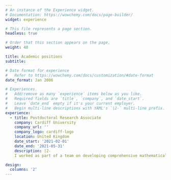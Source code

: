 ```yaml
---
# An instance of the Experience widget.
# Documentation: https://wowchemy.com/docs/page-builder/
widget: experience

# This file represents a page section.
headless: true

# Order that this section appears on the page.
weight: 40

title: Academic positions
subtitle:

# Date format for experience
#   Refer to https://wowchemy.com/docs/customization/#date-format
date_format: Jan 2006

# Experiences.
#   Add/remove as many `experience` items below as you like.
#   Required fields are `title`, `company`, and `date_start`.
#   Leave `date_end` empty if it's your current employer.
#   Begin multi-line descriptions with YAML's `|2-` multi-line prefix.
experience:
  - title: Postdoctoral Research Associate
    company: Cardiff University
    company_url: ''
    company_logo: cardiff-logo
    location: United Kingdom
    date_start: '2021-02-01'
    date_end: '2021-05-31'
    description: |2-
    I worked as part of a team on developing comprehensive mathematical models of the airborne transmission of COVID-19 in indoor spaces. Our modelling framework involves numerical and analytical solutions of advection-diffusion equations and CFD simulations to accurately model air flows and transport of SARS-CoV-2. In collaboration with the company Smart Separations Ltd. and funded by the Welsh Government. **Team:** Dr Katerina Kaouri (Cardiff University, Principal Investigator), Prof. Ian Griffiths (University of Oxford, Co-Investigator), Dr Aaron English (PDRA), Dr Alexander Pretty (PDRA), and Zechariah Lau.

design:
  columns: '2'
---
```

